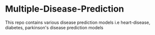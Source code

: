 # Multiple-Disease-Prediction
This repo contains various disease prediction models i.e heart-disease, diabetes, parkinson's disease prediction models
